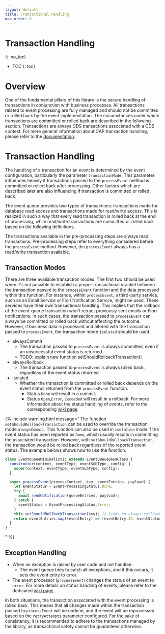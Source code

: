 ```yaml
---
layout: default
title: Transactional Handling
nav_order: 8
---
```


<!-- prettier-ignore-start -->

# Transaction Handling
{: .no_toc}
<!-- prettier-ignore-end -->

<!-- prettier-ignore -->
- TOC
{: toc}

# Overview

One of the fundamental pillars of this library is the secure handling of transactions in conjunction with business
processes. All transactions related to event processing are fully managed and should not be committed or rolled back by
the event implementation. The circumstances under which transactions are committed or rolled back are described in the
following section. Transactions are always CDS transactions associated with a CDS context. For more general information
about CAP transaction handling, please refer to the [documentation](https://cap.cloud.sap/docs/node.js/cds-tx).

# Transaction Handling

The handling of a transaction for an event is determined by the event configuration, particularly the
parameter `transactionMode`. This parameter influences heavily if transactions passed to the `processEvent` method is
committed or rolled back after processing. Other factors which are described later are also influencing if transaction
is committed or rolled back.

The event queue provides two types of transactions: transactions made for database read access and transactions made for
read/write access. This is realized in such a way that every read transaction is rolled back at the end of processing,
while read/write transactions are committed or rolled back based on the following definitions.

The transactions available in the pre-processing steps are always read transactions. Pre-processing steps refer to
everything considered before the `processEvent` method. However, the `processEvent` always has a read/write transaction
available.

## Transaction Modes

There are three available transaction modes. The first two should be used when it's not possible to establish a proper
transactional bracket between the transaction passed to the `processEvent` function and the data processed within this
function. For instance, within `processEvent`, a third-party service, such as an Email Service or Fiori Notification
Service, might be used. These services have their own transactional handling. This implies that the rollback of the
event-queue transaction won't retract previously sent emails or Fiori notifications. In such cases, the transaction
passed to `processEvent` can always be committed or rolled back without affecting the outcome. However, if business data
is processed and altered with the transaction passed to `processEvent`, the transaction mode `isolated` should be used.

- alwaysCommit
  - The transaction passed to `processEvent` is always committed, even if an unsuccessful event status is returned.
  - TODO: explain new function setShouldRollbackTransaction()
- alwaysRollback
  - The transaction passed to `processEvent` is always rolled back, regardless of the event status returned
- isolated
  - Whether the transaction is committed or rolled back depends on the event status returned from the `processEvent`
    function.
    - Status `Done` will result in a commit.
    - Status `Open`,`Error`, `Exceeded` will result in a rollback. For more information about the status handling of
      events, refer to the corresponding [wiki page](/event-queue/status-handling).

{% include warning.html message="
The function `setShouldRollbackTransaction` can be used to override the transaction mode `alwaysCommit`. This function
can also be used in `isolation` mode if the event status has been reported as `Done`, which usually results in
committing the associated transaction. However, with `setShouldRollbackTransaction`, the transaction would be rolled
back regardless of the reported event status. The example belows shows how to use the function.

```js
class EventQueueMinimalistic extends EventQueueBaseClass {
  constructor(context, eventType, eventSubType, config) {
    super(context, eventType, eventSubType, config);
  }

  async processEvent(processContext, key, eventEntries, payload) {
    let eventStatus = EventProcessingStatus.Done;
    try {
      await sendNotification(queueEntries, payload);
    } catch {
      eventStatus = EventProcessingStatus.Error;
    }
    this.setShouldRollbackTransaction(key); // leads to always rollback the transaction
    return eventEntries.map((eventEntry) => [eventEntry.ID, eventStatus]);
  }
}
```

" %}

## Exception Handling

- When an exception is raised by user code and not handled:
  - The event queue tries to catch all exceptions, and if this occurs, it sets the event entry to error.
- The event processor (`processEvent`) changes the status of an event to `error`. For more details on status handling of
  events, please refer to the dedicated [wiki page](/event-queue/status-handling).

In both situations, the transaction associated with the event processing is rolled back. This means that all changes
made within the transaction passed to `processEvent` will be undone, and the event will be reprocessed based on
the `retryAttempts` parameter configured. For the sake of consistency, it is recommended to adhere to the transactions
managed by the library, as transactional safety cannot be guaranteed otherwise.
